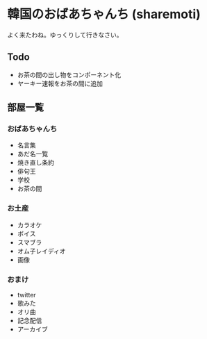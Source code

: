 # 韓国のおばあちゃんち (sharemoti)
よく来たわね。ゆっくりして行きなさい。

## Todo
- お茶の間の出し物をコンポーネント化
- ヤーキー速報をお茶の間に追加

## 部屋一覧
### おばあちゃんち
- 名言集
- あだ名一覧
- 焼き直し条約
- 俳句王
- 学校
- お茶の間

### お土産
- カラオケ
- ボイス
- スマブラ
- オム子レイディオ
- 画像

### おまけ
- twitter
- 歌みた
- オリ曲
- 記念配信
- アーカイブ
